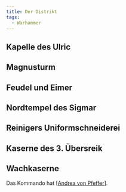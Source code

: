 ```yaml
---
title: Der Distrikt
tags:
  - Warhammer
---
```


## Kapelle des Ulric

## Magnusturm

## Feudel und Eimer

## Nordtempel des Sigmar

## Reinigers Uniformschneiderei

## Kaserne des 3. Übersreik

## Wachkaserne

Das Kommando hat [[Andrea von Pfeffer]].

[//begin]: # "Autogenerated link references for markdown compatibility"
[Andrea von Pfeffer]: <../../Charaktere/Andrea von Pfeffer.md> "Andrea von Pfeffer"
[//end]: # "Autogenerated link references"